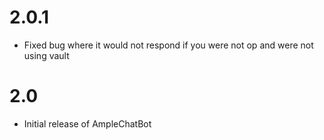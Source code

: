 2.0.1
=
* Fixed bug where it would not respond if you were not op and were not using vault

2.0
=
* Initial release of AmpleChatBot
